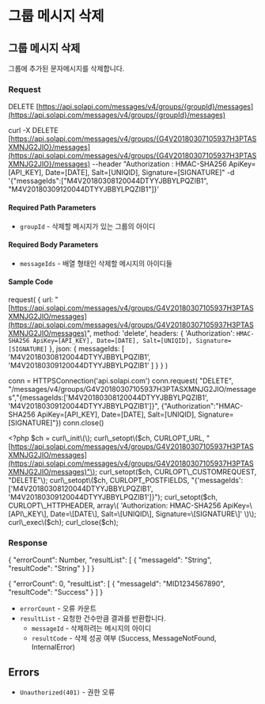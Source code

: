 # 그룹 메시지 삭제

## 그룹 메시지 삭제

그룹에 추가된 문자메시지를 삭제합니다.

### Request

DELETE [https://api.solapi.com/messages/v4/groups/{groupId}/messages](https://api.solapi.com/messages/v4/groups/{groupId}/messages)

curl -X DELETE [https://api.solapi.com/messages/v4/groups/{G4V20180307105937H3PTASXMNJG2JIO}/messages](https://api.solapi.com/messages/v4/groups/{G4V20180307105937H3PTASXMNJG2JIO}/messages)  --header "Authorization : HMAC-SHA256 ApiKey=\[API\_KEY\], Date=\[DATE\], Salt=\[UNIQID\], Signature=\[SIGNATURE\]"  -d '{"messageIds":\["M4V20180308120044DTYYJBBYLPQZIB1", "M4V20180309120044DTYYJBBYLPQZIB1"\]}'

#### Required Path Parameters

* `groupId` - 삭제할 메시지가 있는 그룹의 아이디

#### Required Body Parameters

* `messageIds` - 배열 형태인 삭제할 메시지의 아이디들

#### Sample Code

request\( { url: "[https://api.solapi.com/messages/v4/groups/G4V20180307105937H3PTASXMNJG2JIO/messages](https://api.solapi.com/messages/v4/groups/G4V20180307105937H3PTASXMNJG2JIO/messages)", method: 'delete', headers: { 'Authorization': `HMAC-SHA256 ApiKey=[API_KEY], Date=[DATE], Salt=[UNIQID], Signature=[SIGNATURE]` }, json: { messageIds: \[ 'M4V20180308120044DTYYJBBYLPQZIB1', 'M4V20180309120044DTYYJBBYLPQZIB1' \] } } \)

conn = HTTPSConnection\('api.solapi.com'\) conn.request\( "DELETE", "/messages/v4/groups/G4V20180307105937H3PTASXMNJG2JIO/messages","{messageIds:\['M4V20180308120044DTYYJBBYLPQZIB1', 'M4V20180309120044DTYYJBBYLPQZIB1'\]}", {"Authorization":"HMAC-SHA256 ApiKey=\[API\_KEY\], Date=\[DATE\], Salt=\[UNIQID\], Signature=\[SIGNATURE\]"}\) conn.close\(\)

&lt;?php $ch = curl\_init\(\); curl\_setopt\($ch, CURLOPT\_URL, "[https://api.solapi.com/messages/v4/groups/G4V20180307105937H3PTASXMNJG2JIO/messages](https://api.solapi.com/messages/v4/groups/G4V20180307105937H3PTASXMNJG2JIO/messages)"\); curl\_setopt\($ch, CURLOPT\_CUSTOMREQUEST, "DELETE"\); curl\_setopt\($ch, CURLOPT\_POSTFIELDS, "{'messageIds':\['M4V20180308120044DTYYJBBYLPQZIB1', 'M4V20180309120044DTYYJBBYLPQZIB1'\]}"\); curl\_setopt\($ch, CURLOPT\_HTTPHEADER, array\( 'Authorization: HMAC-SHA256 ApiKey=\[API\_KEY\], Date=\[DATE\], Salt=\[UNIQID\], Signature=\[SIGNATURE\]' \)\); curl\_exec\($ch\); curl\_close\($ch\);

### Response

{ "errorCount": Number, "resultList": \[ { "messageId": "String", "resultCode": "String" } \] }

{ "errorCount": 0, "resultList": \[ { "messageId": "MID1234567890", "resultCode": "Success" } \] }

* `errorCount` - 오류 카운트
* `resultList` - 요청한 건수만큼 결과를 반환합니다. 
  * `messageId` - 삭제하려는 메시지의 아이디
  * `resultCode` - 삭제 성공 여부 \(Success, MessageNotFound, InternalError\)

## Errors

* `Unauthorized(401)` - 권한 오류

